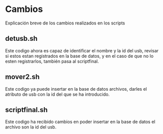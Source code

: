 # Cambios

Explicación breve de los cambios realizados en los scripts

## detusb.sh
Este codigo ahora es capaz de identificar el nombre y la id del usb, revisar si estos estan registrados en la base de datos, y en el caso de que no lo esten registrarlos, también pasa al scriptfinal.

## mover2.sh
Este codigo ya puede insertar en la base de datos archivos, darles el atributo de usb con la id del que se ha introducido.

## scriptfinal.sh
Este codigo ha recibido cambios en poder insertar en la base de datos el archivo son la id del usb.